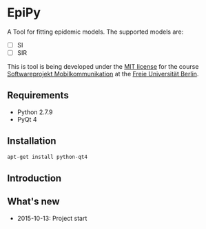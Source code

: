 # EpiPy
A Tool for fitting epidemic models. The supported models are:

 - [ ] SI
 - [ ] SIR

This is tool is being developed under the [MIT license][1] for the course [Softwareprojekt Mobilkommunikation][2] at the [Freie Universität Berlin][3]. 

## Requirements
 * Python 2.7.9
 * PyQt 4

## Installation
```bash
apt-get install python-qt4
```
## Introduction

## What's new
 * 2015-10-13: Project start

[1]: https://github.com/ckaus/EpiPy/blob/master/LICENSE 		"MIT license"         
[2]: http://www.mi.fu-berlin.de/inf/groups/ag-tech/teaching/2015-16_WS/P_19308912_Softwareprojekt_Mobilkommunikation/index.html  "Course"
[3]: http://www.fu-berlin.de/en/index.html 						"FU Berlin"
[4]: http://tkinter.unpythonic.net/wiki/						"Tkinter"
